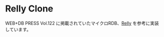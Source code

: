 # Relly Clone

WEB+DB PRESS Vol.122 に掲載されていたマイクロRDB、[Relly](https://github.com/KOBA789/relly) を参考に実装しています。